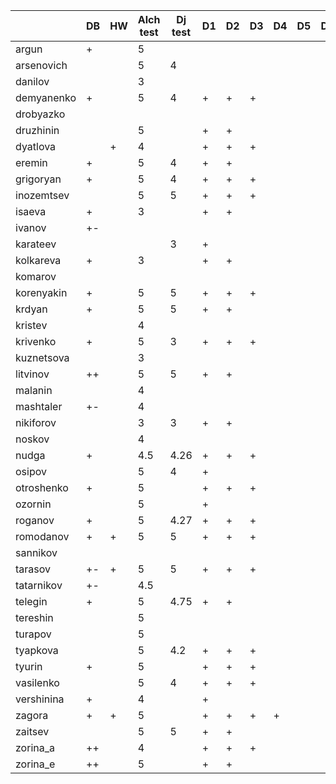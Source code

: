 |            | DB | HW | Alch test | Dj test | D1 | D2 | D3 | D4 | D5 | DF |
|------------|----|----|-----------|---------|----|----|----|----|----|----|
| argun      | +  |    | 5         |         |    |    |    |    |    |    |
| arsenovich |    |    | 5         |  4      |    |    |    |    |    |    |
| danilov    |    |    | 3         |         |    |    |    |    |    |    |
| demyanenko | +  |    | 5         |  4      | +  | +  | +  |    |    |    |
| drobyazko  |    |    |           |         |    |    |    |    |    |    |
| druzhinin  |    |    | 5         |         | +  | +  |    |    |    |    |
| dyatlova   |    | +  | 4         |         | +  | +  | +  |    |    |    |
| eremin     | +  |    | 5         |  4      | +  | +  |    |    |    |    |
| grigoryan  | +  |    | 5         |  4      | +  | +  | +  |    |    |    |
| inozemtsev |    |    | 5         |  5      | +  | +  | +  |    |    |    |
| isaeva     | +  |    | 3         |         | +  | +  |    |    |    |    |
| ivanov     | +- |    |           |         |    |    |    |    |    |    |
| karateev   |    |    |           |  3      | +  |    |    |    |    |    |
| kolkareva  | +  |    | 3         |         | +  | +  |    |    |    |    |
| komarov    |    |    |           |         |    |    |    |    |    |    |
| korenyakin | +  |    | 5         |  5      | +  | +  | +  |    |    |    |
| krdyan     | +  |    | 5         |  5      | +  | +  |    |    |    |    |
| kristev    |    |    | 4         |         |    |    |    |    |    |    |
| krivenko   | +  |    | 5         |  3      | +  | +  | +  |    |    |    |
| kuznetsova |    |    | 3         |         |    |    |    |    |    |    |
| litvinov   | ++ |    | 5         |  5      | +  | +  |    |    |    |    |
| malanin    |    |    | 4         |         |    |    |    |    |    |    |
| mashtaler  | +- |    | 4         |         |    |    |    |    |    |    |
| nikiforov  |    |    | 3         |  3      | +  | +  |    |    |    |    |
| noskov     |    |    | 4         |         |    |    |    |    |    |    |
| nudga      | +  |    | 4.5       |  4.26   | +  | +  | +  |    |    |    |
| osipov     |    |    | 5         |  4      | +  |    |    |    |    |    |
| otroshenko | +  |    | 5         |         | +  | +  | +  |    |    |    |
| ozornin    |    |    | 5         |         | +  |    |    |    |    |    |
| roganov    | +  |    | 5         |  4.27   | +  | +  | +  |    |    |    |
| romodanov  | +  | +  | 5         |  5      | +  | +  | +  |    |    |    |
| sannikov   |    |    |           |         |    |    |    |    |    |    |
| tarasov    | +- | +  | 5         |  5      | +  | +  | +  |    |    |    |
| tatarnikov | +- |    | 4.5       |         |    |    |    |    |    |    |
| telegin    | +  |    | 5         |  4.75   | +  | +  |    |    |    |    |
| tereshin   |    |    | 5         |         |    |    |    |    |    |    |
| turapov    |    |    | 5         |         |    |    |    |    |    |    |
| tyapkova   |    |    | 5         |  4.2    | +  | +  | +  |    |    |    |
|   tyurin   | +  |    | 5         |         | +  | +  | +  |    |    |    |
|  vasilenko |    |    | 5         |  4      | +  | +  | +  |    |    |    |
| vershinina | +  |    | 4         |         | +  |    |    |    |    |    |
|   zagora   | +  | +  | 5         |         | +  | +  | +  | +  |    |    |
|   zaitsev  |    |    | 5         |  5      | +  | +  |    |    |    |    |
|  zorina_a  | ++ |    | 4         |         | +  | +  | +  |    |    |    |
|  zorina_e  | ++ |    | 5         |         | +  | +  |    |    |    |    |

